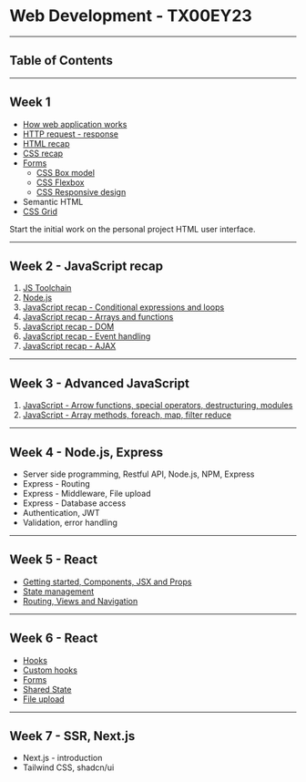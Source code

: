 # Web Development - TX00EY23

---

## Table of Contents

---

## Week 1

- [How web application works](Week1/architecture.md)
- [HTTP request - response](Week1/http-request-response.md)
- [HTML recap](Week1/HTML-recap.md)
- [CSS recap](Week1/CSS-recap.md)
- [Forms](Week1/form/form.md)
  - [CSS Box model](Week1/form/css/box-model.md)
  - [CSS Flexbox](Week1/form/css/flexbox.md)
  - [CSS Responsive design](Week1/form/css/media-queries.md)
- Semantic HTML
- [CSS Grid](Week1/form/css/grid.md)

Start the initial work on the personal project HTML user interface.

---

## Week 2 - JavaScript recap

1. [JS Toolchain](Week2/tools_pt2.md)
2. [Node.js](Week2/node.md)
3. [JavaScript recap - Conditional expressions and loops](Week2/JS-recap1.md)
4. [JavaScript recap - Arrays and functions](Week2/JS-recap2.md)
5. [JavaScript recap - DOM](Week2/JS-recap3.md)
6. [JavaScript recap - Event handling](Week2/JS-recap4.md)
7. [JavaScript recap - AJAX](Week2/JS-recap5.md)

---

## Week 3 - Advanced JavaScript

1. [JavaScript - Arrow functions, special operators, destructuring, modules](Week3/AdvancedJavaScript1.md)
2. [JavaScript - Array methods, foreach, map, filter reduce](Week3/AdvancedJavascript2.md)

---

## Week 4 - Node.js, Express

- Server side programming, Restful API, Node.js, NPM, Express
- Express - Routing
- Express - Middleware, File upload
- Express - Database access
- Authentication, JWT
- Validation, error handling

---

## Week 5 - React

- [Getting started, Components, JSX and Props](Week3/01-react-start.md)
- [State management](Week3/02-react-state.md)
- [Routing, Views and Navigation](Week3/03-react-routing.md)

---

## Week 6 - React

- [Hooks](Week4/hooks.md)
- [Custom hooks](Week4/custom-hooks.md)
- [Forms](Week4/forms.md)
- [Shared State](Week4/context.md)
- [File upload](Week4/upload.md)

---

## Week 7 - SSR, Next.js

- Next.js - introduction
- Tailwind CSS, shadcn/ui
